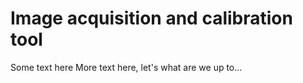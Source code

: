 <h1>Image acquisition and calibration tool</h1>
Some text here
More text here, let's what are we up to...
